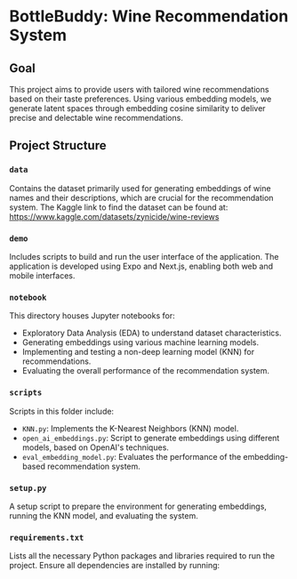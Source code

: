# BottleBuddy: Wine Recommendation System

## Goal
This project aims to provide users with tailored wine recommendations based on their taste preferences. Using various embedding models, we generate latent spaces through embedding cosine similarity to deliver precise and delectable wine recommendations.

## Project Structure

### `data`
Contains the dataset primarily used for generating embeddings of wine names and their descriptions, which are crucial for the recommendation system. The Kaggle link to find the dataset can be found at: https://www.kaggle.com/datasets/zynicide/wine-reviews

### `demo`
Includes scripts to build and run the user interface of the application. The application is developed using Expo and Next.js, enabling both web and mobile interfaces.

### `notebook`
This directory houses Jupyter notebooks for:
- Exploratory Data Analysis (EDA) to understand dataset characteristics.
- Generating embeddings using various machine learning models.
- Implementing and testing a non-deep learning model (KNN) for recommendations.
- Evaluating the overall performance of the recommendation system.

### `scripts`
Scripts in this folder include:
- `KNN.py`: Implements the K-Nearest Neighbors (KNN) model.
- `open_ai_embeddings.py`: Script to generate embeddings using different models, based on OpenAI's techniques.
- `eval_embedding_model.py`: Evaluates the performance of the embedding-based recommendation system.

### `setup.py`
A setup script to prepare the environment for generating embeddings, running the KNN model, and evaluating the system.

### `requirements.txt`
Lists all the necessary Python packages and libraries required to run the project. Ensure all dependencies are installed by running:

